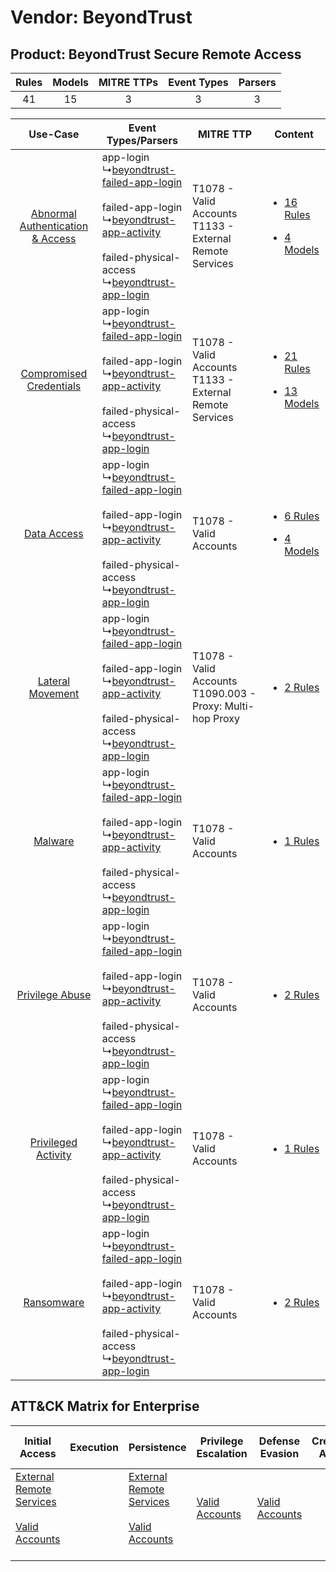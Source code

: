 Vendor: BeyondTrust
===================
Product: BeyondTrust Secure Remote Access
-----------------------------------------
| Rules | Models | MITRE TTPs | Event Types | Parsers |
|:-----:|:------:|:----------:|:-----------:|:-------:|
|  41   |   15   |     3      |      3      |    3    |

|    Use-Case    | Event Types/Parsers    | MITRE TTP    | Content    |
|:----:| ---- | ---- | ---- |
| [Abnormal Authentication & Access](../../../UseCases/uc_abnormal_authentication_&_access.md) |  app-login<br> ↳[beyondtrust-failed-app-login](Ps/pC_beyondtrustfailedapplogin.md)<br><br> failed-app-login<br> ↳[beyondtrust-app-activity](Ps/pC_beyondtrustappactivity.md)<br><br> failed-physical-access<br> ↳[beyondtrust-app-login](Ps/pC_beyondtrustapplogin.md)<br> | T1078 - Valid Accounts<br>T1133 - External Remote Services<br>   | [<ul><li>16 Rules</li></ul><ul><li>4 Models</li></ul>](RM/r_m_beyondtrust_beyondtrust_secure_remote_access_Abnormal_Authentication_&_Access.md) |
|          [Compromised Credentials](../../../UseCases/uc_compromised_credentials.md)          |  app-login<br> ↳[beyondtrust-failed-app-login](Ps/pC_beyondtrustfailedapplogin.md)<br><br> failed-app-login<br> ↳[beyondtrust-app-activity](Ps/pC_beyondtrustappactivity.md)<br><br> failed-physical-access<br> ↳[beyondtrust-app-login](Ps/pC_beyondtrustapplogin.md)<br> | T1078 - Valid Accounts<br>T1133 - External Remote Services<br>   | [<ul><li>21 Rules</li></ul><ul><li>13 Models</li></ul>](RM/r_m_beyondtrust_beyondtrust_secure_remote_access_Compromised_Credentials.md)         |
|    [Data Access](../../../UseCases/uc_data_access.md)    |  app-login<br> ↳[beyondtrust-failed-app-login](Ps/pC_beyondtrustfailedapplogin.md)<br><br> failed-app-login<br> ↳[beyondtrust-app-activity](Ps/pC_beyondtrustappactivity.md)<br><br> failed-physical-access<br> ↳[beyondtrust-app-login](Ps/pC_beyondtrustapplogin.md)<br> | T1078 - Valid Accounts<br>    | [<ul><li>6 Rules</li></ul><ul><li>4 Models</li></ul>](RM/r_m_beyondtrust_beyondtrust_secure_remote_access_Data_Access.md)    |
|    [Lateral Movement](../../../UseCases/uc_lateral_movement.md)    |  app-login<br> ↳[beyondtrust-failed-app-login](Ps/pC_beyondtrustfailedapplogin.md)<br><br> failed-app-login<br> ↳[beyondtrust-app-activity](Ps/pC_beyondtrustappactivity.md)<br><br> failed-physical-access<br> ↳[beyondtrust-app-login](Ps/pC_beyondtrustapplogin.md)<br> | T1078 - Valid Accounts<br>T1090.003 - Proxy: Multi-hop Proxy<br> | [<ul><li>2 Rules</li></ul>](RM/r_m_beyondtrust_beyondtrust_secure_remote_access_Lateral_Movement.md)    |
|    [Malware](../../../UseCases/uc_malware.md)    |  app-login<br> ↳[beyondtrust-failed-app-login](Ps/pC_beyondtrustfailedapplogin.md)<br><br> failed-app-login<br> ↳[beyondtrust-app-activity](Ps/pC_beyondtrustappactivity.md)<br><br> failed-physical-access<br> ↳[beyondtrust-app-login](Ps/pC_beyondtrustapplogin.md)<br> | T1078 - Valid Accounts<br>    | [<ul><li>1 Rules</li></ul>](RM/r_m_beyondtrust_beyondtrust_secure_remote_access_Malware.md)    |
|    [Privilege Abuse](../../../UseCases/uc_privilege_abuse.md)    |  app-login<br> ↳[beyondtrust-failed-app-login](Ps/pC_beyondtrustfailedapplogin.md)<br><br> failed-app-login<br> ↳[beyondtrust-app-activity](Ps/pC_beyondtrustappactivity.md)<br><br> failed-physical-access<br> ↳[beyondtrust-app-login](Ps/pC_beyondtrustapplogin.md)<br> | T1078 - Valid Accounts<br>    | [<ul><li>2 Rules</li></ul>](RM/r_m_beyondtrust_beyondtrust_secure_remote_access_Privilege_Abuse.md)    |
|    [Privileged Activity](../../../UseCases/uc_privileged_activity.md)    |  app-login<br> ↳[beyondtrust-failed-app-login](Ps/pC_beyondtrustfailedapplogin.md)<br><br> failed-app-login<br> ↳[beyondtrust-app-activity](Ps/pC_beyondtrustappactivity.md)<br><br> failed-physical-access<br> ↳[beyondtrust-app-login](Ps/pC_beyondtrustapplogin.md)<br> | T1078 - Valid Accounts<br>    | [<ul><li>1 Rules</li></ul>](RM/r_m_beyondtrust_beyondtrust_secure_remote_access_Privileged_Activity.md)    |
|    [Ransomware](../../../UseCases/uc_ransomware.md)    |  app-login<br> ↳[beyondtrust-failed-app-login](Ps/pC_beyondtrustfailedapplogin.md)<br><br> failed-app-login<br> ↳[beyondtrust-app-activity](Ps/pC_beyondtrustappactivity.md)<br><br> failed-physical-access<br> ↳[beyondtrust-app-login](Ps/pC_beyondtrustapplogin.md)<br> | T1078 - Valid Accounts<br>    | [<ul><li>2 Rules</li></ul>](RM/r_m_beyondtrust_beyondtrust_secure_remote_access_Ransomware.md)    |

ATT&CK Matrix for Enterprise
----------------------------
| Initial Access                                                                                                                                   | Execution | Persistence                                                                                                                                      | Privilege Escalation                                                | Defense Evasion                                                     | Credential Access | Discovery | Lateral Movement | Collection | Command and Control                                                                                                                       | Exfiltration | Impact |
| ------------------------------------------------------------------------------------------------------------------------------------------------ | --------- | ------------------------------------------------------------------------------------------------------------------------------------------------ | ------------------------------------------------------------------- | ------------------------------------------------------------------- | ----------------- | --------- | ---------------- | ---------- | ----------------------------------------------------------------------------------------------------------------------------------------- | ------------ | ------ |
| [External Remote Services](https://attack.mitre.org/techniques/T1133)<br><br>[Valid Accounts](https://attack.mitre.org/techniques/T1078)<br><br> |           | [External Remote Services](https://attack.mitre.org/techniques/T1133)<br><br>[Valid Accounts](https://attack.mitre.org/techniques/T1078)<br><br> | [Valid Accounts](https://attack.mitre.org/techniques/T1078)<br><br> | [Valid Accounts](https://attack.mitre.org/techniques/T1078)<br><br> |                   |           |                  |            | [Proxy: Multi-hop Proxy](https://attack.mitre.org/techniques/T1090/003)<br><br>[Proxy](https://attack.mitre.org/techniques/T1090)<br><br> |              |        |